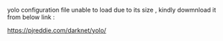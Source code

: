 yolo configuration file unable to load due to its size , kindly dowmnload it from below link :

https://pjreddie.com/darknet/yolo/
